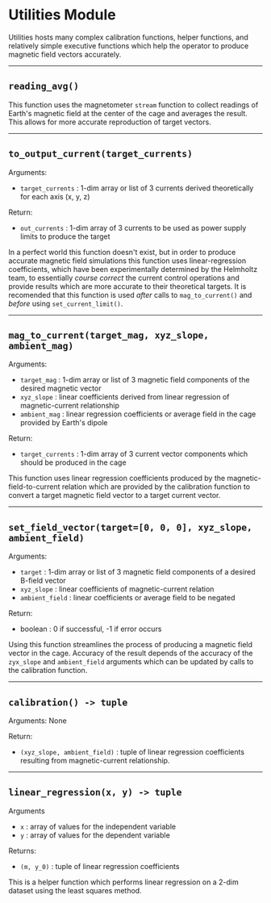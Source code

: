 # Utilities Module
Utilities hosts many complex calibration functions, helper functions, and relatively simple 
executive functions which help the operator to produce magnetic field vectors accurately.

---
## `reading_avg()`
This function uses the magnetometer `stream` function to collect readings of Earth's magnetic
field at the center of the cage and averages the result. This allows for more accurate 
reproduction of target vectors.

---
## `to_output_current(target_currents)`
Arguments:
* `target_currents` : 1-dim array or list of 3 currents derived theoretically for each axis (x, y, z)

Return:
* `out_currents` : 1-dim array of 3 currents to be used as power supply limits to produce the target

In a perfect world this function doesn't exist, but in order to produce accurate magnetic
field simulations this function uses linear-regression coefficients, which have been experimentally
determined by the Helmholtz team, to essentially *course correct* the current control operations
and provide results which are more accurate to their theoretical targets. It is recomended that 
this function is used *after* calls to `mag_to_current()` and *before* using `set_current_limit()`.

---
## `mag_to_current(target_mag, xyz_slope, ambient_mag)`
Arguments:
* `target_mag` : 1-dim array or list of 3 magnetic field components of the desired magnetic vector
* `xyz_slope` : linear coefficients derived from linear regression of magnetic-current relationship
* `ambient_mag` : linear regression coefficients or average field in the cage provided by Earth's dipole

Return:
* `target_currents` : 1-dim array of 3 current vector components which should be produced in the cage

This function uses linear regression coefficients produced by the magnetic-field-to-current 
relation which are provided by the calibration function to convert a target magnetic field vector
to a target current vector.

---
## `set_field_vector(target=[0, 0, 0], xyz_slope, ambient_field)`
Arguments:
* `target` : 1-dim array or list of 3 magnetic field components of a desired B-field vector
* `xyz_slope` : linear coefficients of magnetic-current relation
* `ambient_field` : linear coefficients or average field to be negated

Return:
* boolean :  0 if successful, -1 if error occurs

Using this function streamlines the process of producing a magnetic field vector in the cage.
Accuracy of the result depends of the accuracy of the `zyx_slope` and `ambient_field` arguments
which can be updated by calls to the calibration function.

---
## `calibration() -> tuple`
Arguments:
None

Return:
* `(xyz_slope, ambient_field)` : tuple of linear regression coefficients resulting from magnetic-current relationship.

---
## `linear_regression(x, y) -> tuple`
Arguments
* `x` : array of values for the independent variable
* `y` : array of values for the dependent variable

Returns:
* `(m, y_0)` : tuple of linear regression coefficients

This is a helper function which performs linear regression on a 2-dim dataset using the least 
squares method.

